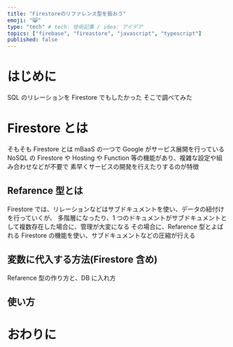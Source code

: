 ```yaml
---
title: "Firestoreのリファレンス型を扱おう"
emoji: "😸"
type: "tech" # tech: 技術記事 / idea: アイデア
topics: ["firebase", "fireastore", "javascript", "typescript"]
published: false
---
```


# はじめに

SQL のリレーションを Firestore でもしたかった
そこで調べてみた

# Firestore とは

そもそも Firestore とは
mBaaS の一つで Google がサービス展開を行っている
NoSQL の Firestore や Hosting や Function 等の機能があり、複雑な設定や組み合わせなどが不要で
素早くサービスの開発を行えたりするのが特徴

## Refarence 型とは

Firestore では、リレーションなどはサブドキュメントを使い、データの紐付けを行っていくが、
多階層になったり、1 つのドキュメントがサブドキュメントとして複数存在した場合に、管理が大変になる
その場合に、Refarence 型とよばれる Firestore の機能を使い、サブドキュメントなどの圧縮が行える

## 変数に代入する方法(Firestore 含め)

Refarence 型の作り方と、DB に入れ方

## 使い方

# おわりに
